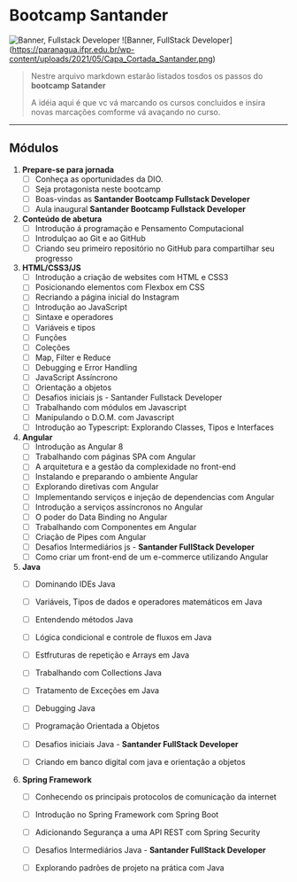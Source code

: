 # **Bootcamp Santander**

![Banner, Fullstack Developer](/assets/images/banner_bootcamp_santander.png)
![Banner, FullStack Developer] (https://paranagua.ifpr.edu.br/wp-content/uploads/2021/05/Capa_Cortada_Santander.png)



> Nestre arquivo markdown estarão listados tosdos os passos do **bootcamp Satander**
>
> A idéia aqui é que vc vá marcando os cursos concluidos e insira novas marcações 
> comforme vá avaçando no curso.

___
  
    

## Módulos

1. **Prepare-se para jornada**
    - [ ] Conheça as oportunidades da DIO.
    - [ ] Seja protagonista neste bootcamp
    - [ ] Boas-vindas as **Santander Bootcamp Fullstack Developer**
    - [ ] Aula inaugural **Santander Bootcamp Fullstack Developer** 

2. **Conteúdo de abetura**
    - [ ] Introdução á programação e Pensamento Computacional
    - [ ] Introdulçao ao Git e ao GitHub
    - [ ] Criando seu primeiro repositório no GitHub para compartilhar seu progresso

3. **HTML/CSS3/JS**
    - [ ] Introdução a criação de websites com HTML e CSS3
    - [ ] Posicionando elementos com Flexbox em CSS
    - [ ] Recriando a página inicial do Instagram
    - [ ] Introdução ao JavaScript 
    - [ ] Sintaxe e operadores
    - [ ] Variáveis e tipos
    - [ ] Funções
    - [ ] Coleções 
    - [ ] Map, Filter e Reduce
    - [ ] Debugging e Error Handling
    - [ ] JavaScript Assíncrono
    - [ ] Orientação a objetos
    - [ ] Desafios iniciais js - Santander Fullstack Developer
    - [ ] Trabalhando com módulos em Javascript
    - [ ] Manipulando o D.O.M. com Javascript
    - [ ] Introdução ao Typescript: Explorando Classes, Tipos e Interfaces

4. **Angular**
    - [ ] Introdução as Angular 8
    - [ ] Trabalhando com páginas SPA com Angular
    - [ ] A arquitetura e a gestão da complexidade no front-end
    - [ ] Instalando e preparando o ambiente Angular
    - [ ] Explorando diretivas com Angular
    - [ ] Implementando serviços e injeção de dependencias com Angular
    - [ ] Introdução a serviços assíncronos no Angular
    - [ ] O poder do Data Binding no Angular
    - [ ] Trabalhando com Componentes em Angular
    - [ ] Criação de Pipes com Angular
    - [ ] Desafios Intermediários js - **Santander FullStack Developer**
    - [ ] Como criar um front-end de um e-commerce utilizando Angular

5. **Java**
    - [ ] Dominando IDEs Java
    - [ ] Variáveis, Tipos de dados e operadores matemáticos em Java
    - [ ] Entendendo métodos Java
    - [ ] Lógica condicional e controle de fluxos em Java
    - [ ] Estfruturas de repetição e Arrays em Java
    - [ ] Trabalhando com Collections Java
    - [ ] Tratamento de Exceções em Java
    - [ ] Debugging Java
    - [ ] Programação Orientada a Objetos
    - [ ] Desafios iniciais Java - **Santander FullStack Developer**
    - [ ] Criando em banco digital com java e orientação a objetos


6. **Spring Framework**
    - [ ] Conhecendo os principais protocolos de comunicação da internet
    - [ ] Introdução no Spring Framework com Spring Boot
    - [ ] Adicionando Segurança a uma API REST com Spring Security
    - [ ] Desafios Intermediários Java - **Santander FullStack Developer**
    - [ ] Explorando padrões de projeto na prática com Java








